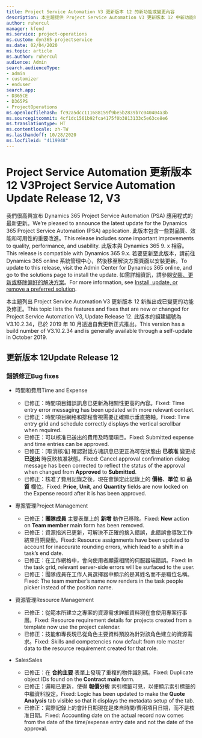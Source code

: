 ```yaml
---
title: Project Service Automation V3 更新版本 12 的新功能或變更內容
description: 本主題提供 Project Service Automation V3 更新版本 12 中新功能的相關資訊。
author: ruhercul
manager: kfend
ms.service: project-operations
ms.custom: dyn365-projectservice
ms.date: 02/04/2020
ms.topic: article
ms.author: ruhercul
audience: Admin
search.audienceType:
- admin
- customizer
- enduser
search.app:
- D365CE
- D365PS
- ProjectOperations
ms.openlocfilehash: fc92a5dcc111688159f9be5b2839b7c040404a3b
ms.sourcegitcommit: 4cf1dc1561b92fca4175f0b3813133c5e63ce8e6
ms.translationtype: HT
ms.contentlocale: zh-TW
ms.lasthandoff: 10/28/2020
ms.locfileid: "4119948"
---
```

# <a name="project-service-automation-update-release-12-v3"></a><span data-ttu-id="4a782-103">Project Service Automation 更新版本 12 V3</span><span class="sxs-lookup"><span data-stu-id="4a782-103">Project Service Automation Update Release 12, V3</span></span>
<span data-ttu-id="4a782-104">我們很高興宣布 Dynamics 365 Project Service Automation (PSA) 應用程式的最新更新。</span><span class="sxs-lookup"><span data-stu-id="4a782-104">We’re pleased to announce the latest update for the Dynamics 365 Project Service Automation (PSA) application.</span></span> <span data-ttu-id="4a782-105">此版本包含一些對品質、效能和可用性的重要改進。</span><span class="sxs-lookup"><span data-stu-id="4a782-105">This release includes some important improvements to quality, performance, and usability.</span></span> <span data-ttu-id="4a782-106">此版本與 Dynamics 365 9. x 相容。</span><span class="sxs-lookup"><span data-stu-id="4a782-106">This release is compatible with Dynamics 365 9.x.</span></span> <span data-ttu-id="4a782-107">若要更新至此版本，請前往 Dynamics 365 online 系統管理中心，然後移至解決方案頁面以安裝更新。</span><span class="sxs-lookup"><span data-stu-id="4a782-107">To update to this release, visit the Admin Center for Dynamics 365 online, and go to the solutions page to install the update.</span></span> <span data-ttu-id="4a782-108">如需詳細資訊，請參閱[安裝、更新或移除偏好的解決方案](https://docs.microsoft.com/power-platform/admin/install-remove-preferred-solution)。</span><span class="sxs-lookup"><span data-stu-id="4a782-108">For more information, see [Install, update, or remove a preferred solution](https://docs.microsoft.com/power-platform/admin/install-remove-preferred-solution).</span></span>

<span data-ttu-id="4a782-109">本主題列出 Project Service Automation V3 更新版本 12 新推出或已變更的功能及修正。</span><span class="sxs-lookup"><span data-stu-id="4a782-109">This topic lists the features and fixes that are new or changed for Project Service Automation V3, Update Release 12.</span></span> <span data-ttu-id="4a782-110">此版本的組建編號為 V3.10.2.34，已於 2019 年 10 月透過自我更新正式推出。</span><span class="sxs-lookup"><span data-stu-id="4a782-110">This version has a build number of V3.10.2.34 and is generally available through a self-update in October 2019.</span></span>

## <a name="update-release-12"></a><span data-ttu-id="4a782-111">更新版本 12</span><span class="sxs-lookup"><span data-stu-id="4a782-111">Update Release 12</span></span>

### <a name="bug-fixes"></a><span data-ttu-id="4a782-112">錯誤修正</span><span class="sxs-lookup"><span data-stu-id="4a782-112">Bug fixes</span></span>

- <span data-ttu-id="4a782-113">時間和費用</span><span class="sxs-lookup"><span data-stu-id="4a782-113">Time and Expense</span></span>

    - <span data-ttu-id="4a782-114">已修正：時間項目錯誤訊息已更新為相關性更高的內容。</span><span class="sxs-lookup"><span data-stu-id="4a782-114">Fixed: Time entry error messaging has been updated with more relevant context.</span></span>
    - <span data-ttu-id="4a782-115">已修正：時間項目網格和排程會視需要正確顯示垂直捲軸。</span><span class="sxs-lookup"><span data-stu-id="4a782-115">Fixed: Time entry grid and schedule correctly displays the vertical scrollbar when required.</span></span>
    - <span data-ttu-id="4a782-116">已修正：可以核准已送出的費用及時間項目。</span><span class="sxs-lookup"><span data-stu-id="4a782-116">Fixed: Submitted expense and time entries can be approved.</span></span>
    - <span data-ttu-id="4a782-117">已修正：[取消核准] 確認對話方塊訊息已更正為可在狀態由 **已核准** 變更成 **已送出** 時反映核准狀態。</span><span class="sxs-lookup"><span data-stu-id="4a782-117">Fixed: Cancel approval confirmation dialog message has been corrected to reflect the status of the approval when changed from **Approved** to **Submitted**.</span></span>
    - <span data-ttu-id="4a782-118">已修正：核准了費用記錄之後，現在會鎖定此記錄上的 **價格**、**單位** 和 **品質** 欄位。</span><span class="sxs-lookup"><span data-stu-id="4a782-118">Fixed: **Price**, **Unit**, and **Quantity** fields are now locked on the Expense record after it is has been approved.</span></span>

- <span data-ttu-id="4a782-119">專案管理</span><span class="sxs-lookup"><span data-stu-id="4a782-119">Project Management</span></span>

    - <span data-ttu-id="4a782-120">已修正：**團隊成員** 主要表單上的 **新增** 動作已移除。</span><span class="sxs-lookup"><span data-stu-id="4a782-120">Fixed: **New** action on **Team member** main form has been removed.</span></span>
    - <span data-ttu-id="4a782-121">已修正：資源指派已更新，可解決不正確的捨入錯誤，此錯誤會導致工作結束日期變動。</span><span class="sxs-lookup"><span data-stu-id="4a782-121">Fixed: Resource assignments have been updated to account for inaccurate rounding errors, which lead to a shift in a task’s end date.</span></span>
    - <span data-ttu-id="4a782-122">已修正：在工作網格中，會向使用者顯露相關的伺服器端錯誤。</span><span class="sxs-lookup"><span data-stu-id="4a782-122">Fixed: In the task grid, relevant server-side errors will be surfaced to the user.</span></span>
    - <span data-ttu-id="4a782-123">已修正：團隊成員在工作人員選擇器中顯示的是其姓名而不是職位名稱。</span><span class="sxs-lookup"><span data-stu-id="4a782-123">Fixed: The team member’s name now renders in the task people picker instead of the position name.</span></span>

- <span data-ttu-id="4a782-124">資源管理</span><span class="sxs-lookup"><span data-stu-id="4a782-124">Resource Management</span></span>

    - <span data-ttu-id="4a782-125">已修正：從範本所建立之專案的資源需求詳細資料現在會使用專案行事曆。</span><span class="sxs-lookup"><span data-stu-id="4a782-125">Fixed: Resource requirement details for projects created from a template now use the project calendar.</span></span>
    - <span data-ttu-id="4a782-126">已修正：技能和專長現已從角色主要資料預設為針對該角色建立的資源需求。</span><span class="sxs-lookup"><span data-stu-id="4a782-126">Fixed: Skills and competencies now default from role master data to the resource requirement created for that role.</span></span>

- <span data-ttu-id="4a782-127">Sales</span><span class="sxs-lookup"><span data-stu-id="4a782-127">Sales</span></span>

    - <span data-ttu-id="4a782-128">已修正：在 **合約主要** 表單上發現了重複的物件識別碼。</span><span class="sxs-lookup"><span data-stu-id="4a782-128">Fixed: Duplicate object IDs found on the **Contract main** form.</span></span>
    - <span data-ttu-id="4a782-129">已修正：邏輯已更新，使得 **報價分析** 索引標籤可見，以便顯示索引標籤的中繼資料設定。</span><span class="sxs-lookup"><span data-stu-id="4a782-129">Fixed: Logic has been updated to make the **Quote Analysis** tab visible so that it displays the metadata setup of the tab.</span></span>
    - <span data-ttu-id="4a782-130">已修正：實際記錄上的會計日期現在是來自時間/費用項目日期，而不是核准日期。</span><span class="sxs-lookup"><span data-stu-id="4a782-130">Fixed: Accounting date on the actual record now comes from the date of the time/expense entry date and not the date of the approval.</span></span>
